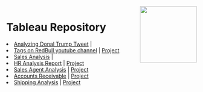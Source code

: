 <img align="right" height=150 src="https://logos-world.net/wp-content/uploads/2021/10/Tableau-Emblem-700x394.png"/>
<h1>Tableau Repository</h1>

<li><a href='https://public.tableau.com/views/AnalyzingDonaldTrumptweets/TrumpDashboard?:language=pt-BR&:display_count=n&:origin=viz_share_link'>Analyzing Donal Trump Tweet</a> | </li> 

<li><a href='https://public.tableau.com/views/TagsonRedBullyoutubechannel/RedBulldashboard?:language=pt-BR&:display_count=n&:origin=viz_share_link'> Tags on RedBull youtube channel</a> | <a href='https://github.com/gabrielalastra/RedBull_youtubechannel'>Project</a></li>

<li><a href='https://public.tableau.com/views/Sales_Analytics_WizardMart/Dashboard?:language=pt-BR&:display_count=n&:origin=viz_share_link'>Sales Analysis</a> | <a href='https://github.com/gabrielalastra/Sales_Analysis_WizardMart'</a></li>

<li><a href='https://public.tableau.com/views/HRAnalysisforAttritionRate/Histria1?:language=pt-BR&:display_count=n&:origin=viz_share_link'>HR Analysis Report</a> | <a href='https://github.com/gabrielalastra/HR_Analysis'>Project</a></li>

<li><a href='https://public.tableau.com/views/SalesAgentAnalytics_16466646350510/SalesAgentDashboard?:language=pt-BR&:display_count=n&:origin=viz_share_link'>Sales Agent Analysis</a> | <a href='https://github.com/gabrielalastra/Sales_Agent_Tracker'>Project</a></li>

<li><a href='https://public.tableau.com/views/AccountsReceivable_16463225078900/Painel1?:language=pt-BR&:display_count=n&:origin=viz_share_link'>Accounts Receivable</a> | <a href='https://github.com/gabrielalastra/AccountsReceivable'>Project</a></li>

<li><a href='https://public.tableau.com/shared/4D9PQZR3Y?:display_count=n&:origin=viz_share_link'>Shipping Analysis</a> | <a href='https://github.com/gabrielalastra/Shipping_Analysis'>Project</a></li>
